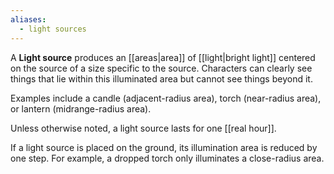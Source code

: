 ```yaml
---
aliases:
  - light sources
---
```

A **Light source** produces an [[areas|area]] of [[light|bright light]] centered on the source of a size specific to the source. Characters can clearly see things that lie within this illuminated area but cannot see things beyond it.  

Examples include a candle (adjacent-radius area), torch (near-radius area), or lantern (midrange-radius area).

Unless otherwise noted, a light source lasts for one [[real hour]].  

If a light source is placed on the ground, its illumination area is reduced by one step.  For example, a dropped torch only illuminates a close-radius area.
